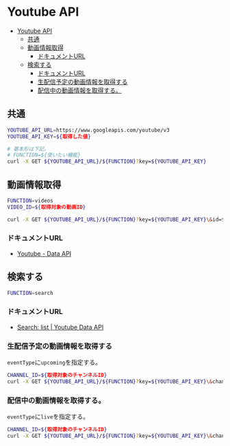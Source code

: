 # Youtube API

- [Youtube API](#youtube-api)
  - [共通](#共通)
  - [動画情報取得](#動画情報取得)
    - [ドキュメントURL](#ドキュメントurl)
  - [検索する](#検索する)
    - [ドキュメントURL](#ドキュメントurl-1)
    - [生配信予定の動画情報を取得する](#生配信予定の動画情報を取得する)
    - [配信中の動画情報を取得する。](#配信中の動画情報を取得する)

## 共通

``` bash
YOUTUBE_API_URL=https://www.googleapis.com/youtube/v3
YOUTUBE_API_KEY=${取得した値}

# 基本形は下記。
# FUNCTION=${使いたい機能}
curl -X GET ${YOUTUBE_API_URL}/${FUNCTION}?key=${YOUTUBE_API_KEY}
```

## 動画情報取得

``` bash
FUNCTION=videos
VIDEO_ID=${取得対象の動画ID}
```

``` bash
curl -X GET ${YOUTUBE_API_URL}/${FUNCTION}?key=${YOUTUBE_API_KEY}\&id=${VIDEO_ID}\&part=liveStreamingDetails
```

### ドキュメントURL

- [Youtube - Data API](https://developers.google.com/youtube/v3/docs/videos/list?hl=ja)

## 検索する

``` bash
FUNCTION=search
```

### ドキュメントURL

- [Search: list \| Youtube Data API](https://developers.google.com/youtube/v3/docs/search/list?hl=ja)

### 生配信予定の動画情報を取得する

`eventType`に`upcoming`を指定する。

``` bash
CHANNEL_ID=${取得対象のチャンネルID}
curl -X GET ${YOUTUBE_API_URL}/${FUNCTION}?key=${YOUTUBE_API_KEY}\&channelId=${CHANNEL_ID}\&part=id\&type=video\&eventType=upcoming
```

### 配信中の動画情報を取得する。

`eventType`に`live`を指定する。

``` bash
CHANNEL_ID=${取得対象のチャンネルID}
curl -X GET ${YOUTUBE_API_URL}/${FUNCTION}?key=${YOUTUBE_API_KEY}\&channelId=${CHANNEL_ID}\&part=id\&type=video\&eventType=live
```
